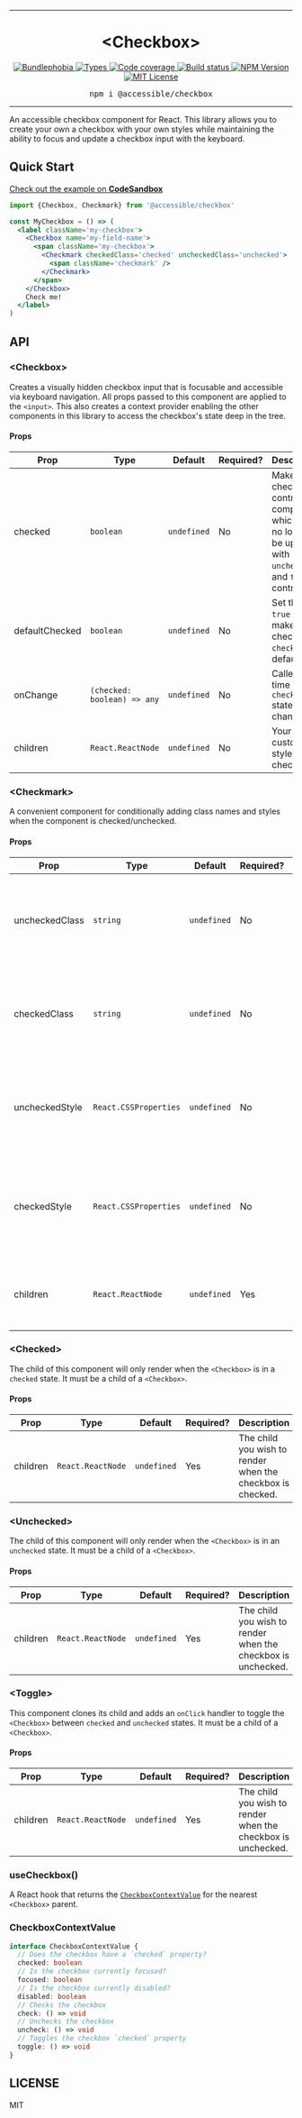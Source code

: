 <hr>
<div align="center">
  <h1 align="center">
    &lt;Checkbox&gt;
  </h1>
</div>

<p align="center">
  <a href="https://bundlephobia.com/result?p=@accessible/checkbox">
    <img alt="Bundlephobia" src="https://img.shields.io/bundlephobia/minzip/@accessible/checkbox?style=for-the-badge&labelColor=24292e">
  </a>
  <a aria-label="Types" href="https://www.npmjs.com/package/@accessible/checkbox">
    <img alt="Types" src="https://img.shields.io/npm/types/@accessible/checkbox?style=for-the-badge&labelColor=24292e">
  </a>
  <a aria-label="Code coverage report" href="https://codecov.io/gh/accessible-ui/checkbox">
    <img alt="Code coverage" src="https://img.shields.io/codecov/c/gh/accessible-ui/checkbox?style=for-the-badge&labelColor=24292e">
  </a>
  <a aria-label="Build status" href="https://travis-ci.org/accessible-ui/checkbox">
    <img alt="Build status" src="https://img.shields.io/travis/accessible-ui/checkbox?style=for-the-badge&labelColor=24292e">
  </a>
  <a aria-label="NPM version" href="https://www.npmjs.com/package/@accessible/checkbox">
    <img alt="NPM Version" src="https://img.shields.io/npm/v/@accessible/checkbox?style=for-the-badge&labelColor=24292e">
  </a>
  <a aria-label="License" href="https://jaredlunde.mit-license.org/">
    <img alt="MIT License" src="https://img.shields.io/npm/l/@accessible/checkbox?style=for-the-badge&labelColor=24292e">
  </a>
</p>

<pre align="center">npm i @accessible/checkbox</pre>
<hr>

An accessible checkbox component for React. This library allows you to create
your own a checkbox with your own styles while maintaining the ability to
focus and update a checkbox input with the keyboard.

## Quick Start

[Check out the example on **CodeSandbox**](https://codesandbox.io/s/accessiblecheckbox-examples-epc8b)

```jsx harmony
import {Checkbox, Checkmark} from '@accessible/checkbox'

const MyCheckbox = () => (
  <label className='my-checkbox'>
    <Checkbox name='my-field-name'>
      <span className='my-checkbox'>
        <Checkmark checkedClass='checked' uncheckedClass='unchecked'>
          <span className='checkmark' />
        </Checkmark>
      </span>
    </Checkbox>
    Check me!
  </label>
)
```

## API

### &lt;Checkbox&gt;

Creates a visually hidden checkbox input that is focusable and accessible via keyboard navigation.
All props passed to this component are applied to the `<input>`. This also creates a context
provider enabling the other components in this library to access the checkbox's state
deep in the tree.

#### Props

| Prop           | Type                        | Default     | Required? | Description                                                                                                              |
| -------------- | --------------------------- | ----------- | --------- | ------------------------------------------------------------------------------------------------------------------------ |
| checked        | `boolean`                   | `undefined` | No        | Makes the checkbox a controlled component which can no longer be updated with `check`, `uncheck`, and `toggle` controls. |
| defaultChecked | `boolean`                   | `undefined` | No        | Set this to `true` to make the checkbox `checked` by default.                                                            |
| onChange       | `(checked: boolean) => any` | `undefined` | No        | Called each time the `checked` state changes.                                                                            |
| children       | `React.ReactNode`           | `undefined` | No        | Your custom styled checkbox.                                                                                             |

### &lt;Checkmark&gt;

A convenient component for conditionally adding class names and styles when the component is checked/unchecked.

#### Props

| Prop           | Type                  | Default     | Required? | Description                                                                            |
| -------------- | --------------------- | ----------- | --------- | -------------------------------------------------------------------------------------- |
| uncheckedClass | `string`              | `undefined` | No        | This class name will be applied to the child element when the checkbox is `unchecked`. |
| checkedClass   | `string`              | `undefined` | No        | This class name will be applied to the child element when the checkbox is `checked`.   |
| uncheckedStyle | `React.CSSProperties` | `undefined` | No        | These styles will be applied to the child element when the checkbox is `unchecked`.    |
| checkedStyle   | `React.CSSProperties` | `undefined` | No        | These styles name will be applied to the child element when the checkbox is `checked`. |
| children       | `React.ReactNode`     | `undefined` | Yes       | The child you wish to render when the checkbox is checked.                             |

### &lt;Checked&gt;

The child of this component will only render when the `<Checkbox>` is in
a `checked` state. It must be a child of a `<Checkbox>`.

#### Props

| Prop     | Type              | Default     | Required? | Description                                                |
| -------- | ----------------- | ----------- | --------- | ---------------------------------------------------------- |
| children | `React.ReactNode` | `undefined` | Yes       | The child you wish to render when the checkbox is checked. |

### &lt;Unchecked&gt;

The child of this component will only render when the `<Checkbox>` is in
an `unchecked` state. It must be a child of a `<Checkbox>`.

#### Props

| Prop     | Type              | Default     | Required? | Description                                                  |
| -------- | ----------------- | ----------- | --------- | ------------------------------------------------------------ |
| children | `React.ReactNode` | `undefined` | Yes       | The child you wish to render when the checkbox is unchecked. |

### &lt;Toggle&gt;

This component clones its child and adds an `onClick` handler to toggle the `<Checkbox>` between
`checked` and `unchecked` states. It must be a child of a `<Checkbox>`.

#### Props

| Prop     | Type              | Default     | Required? | Description                                                  |
| -------- | ----------------- | ----------- | --------- | ------------------------------------------------------------ |
| children | `React.ReactNode` | `undefined` | Yes       | The child you wish to render when the checkbox is unchecked. |

### useCheckbox()

A React hook that returns the [`CheckboxContextValue`](#checkboxcontextvalue) for the nearest `<Checkbox>` parent.

### CheckboxContextValue

```typescript
interface CheckboxContextValue {
  // Does the checkbox have a `checked` property?
  checked: boolean
  // Is the checkbox currently focused?
  focused: boolean
  // Is the checkbox currently disabled?
  disabled: boolean
  // Checks the checkbox
  check: () => void
  // Unchecks the checkbox
  uncheck: () => void
  // Toggles the checkbox `checked` property
  toggle: () => void
}
```

## LICENSE

MIT
